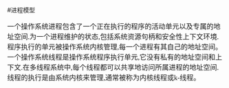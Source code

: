 #进程模型
<font face="微软雅黑" size="3px">

一个操作系统进程包含了一个正在执行的程序的活动单元以及专属的地址空间.为一个进程维护的状态,包括系统资源句柄和安全性上下文环境.程序执行的单元被操作系统内核管理,每一个进程有其自己的地址空间。
一个操作系统线程是操作系统程序执行单元,它没有私有的地址空间和上下文.在多线程系统中,每个线程都可以共享地访问所属进程的地址空间.线程的执行是由系统内核来管理,通常被称为内核线程或k-线程。
